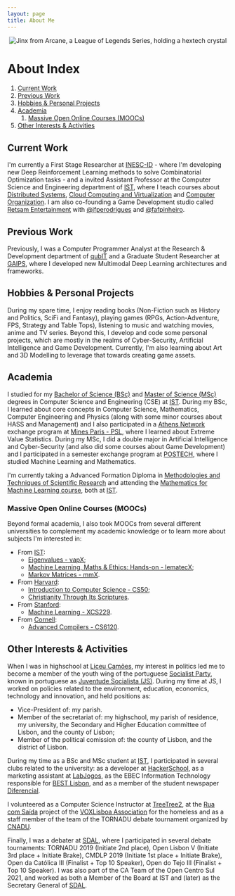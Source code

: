 ```yaml
---
layout: page
title: About Me
---
```

<p align='center'>
    <img alt="Jinx from Arcane, a League of Legends Series, holding a hextech crystal" src="http://acfpeacekeeper.github.io/github-pages/images/steamuserimages-a.akamaihd.jpeg" onerror="this.src='http://localhost:4000/images/steamuserimages-a.akamaihd.jpeg';">
</p>

# About Index
1. [Current Work](#current-work)
2. [Previous Work](#previous-work)
3. [Hobbies & Personal Projects](#hobbies--personal-projects)
4. [Academia](#academia)
    1. [Massive Open Online Courses (MOOCs)](#massive-open-online-courses-moocs)
5. [Other Interests & Activities](#other-interests--activities)

## Current Work
I'm currently a First Stage Researcher at [INESC-ID](https://www.inesc-id.pt/) - where I'm developing new Deep Reinforcement Learning methods to solve Combinatorial Optimization tasks - and a invited Assistant Professor at the Computer Science and Engineering department of [IST](https://tecnico.ulisboa.pt/en/), where I teach courses about [Distributed Systems](https://fenix.tecnico.ulisboa.pt/cursos/leic-t/disciplina-curricular/1408903891910867), [Cloud Computing and Virtualization](https://fenix.tecnico.ulisboa.pt/cursos/meic-t/disciplina-curricular/1127428915200223) and [Computer Organization](https://fenix.tecnico.ulisboa.pt/cursos/leic-t/disciplina-curricular/1971853845332781).
I am also co-founding a Game Development studio called [Retsam Entertainment](https://twitter.com/RetsamGames) with [@jfperodrigues](https://github.com/jfperodrigues) and [@fafpinheiro](https://github.com/fafpinheiro).

## Previous Work
Previously, I was a Computer Programmer Analyst at the Research & Development department of [qubIT](http://www.qub-it.com/) and a Graduate Student Researcher at [GAIPS](https://gaips.inesc-id.pt/), where I developed new Multimodal Deep Learning architectures and frameworks.

## Hobbies & Personal Projects
During my spare time, I enjoy reading books (Non-Fiction such as History and Politics, SciFi and Fantasy), playing games (RPGs, Action-Adventure, FPS, Strategy and Table Tops), listening to music and watching movies, anime and TV series.
Beyond this, I develop and code some personal projects, which are mostly in the realms of Cyber-Security, Artificial Intelligence and Game Development.
Currently, I'm also learning about Art and 3D Modelling to leverage that towards creating game assets.

## Academia
I studied for my [Bachelor of Science (BSc)](https://fenix.tecnico.ulisboa.pt/cursos/leic-t/curriculo?year=1972768673366017) and [Master of Science (MSc)](https://fenix.tecnico.ulisboa.pt/cursos/meic-t/curriculo?year=1128343743234050) degrees in Computer Science and Engineering (CSE) at [IST](https://tecnico.ulisboa.pt/en/). During my BSc, I learned about core concepts in Computer Science, Mathematics, Computer Engineering and Physics (along with some minor courses about HASS and Management) and I also participated in a [Athens Network](http://athensnetwork.eu/) exchange program at [Mines Paris - PSL](https://tecnico.ulisboa.pt/en/), where I learned about Extreme Value Statistics. During my MSc, I did a double major in Artificial Intelligence and Cyber-Security (and also did some courses about Game Development) and I participated in a semester exchange program at [POSTECH](https://international.postech.ac.kr/), where I studied Machine Learning and Mathematics.

I'm currently taking a Advanced Formation Diploma in [Methodologies and Techniques of Scientific Research](https://fenix.tecnico.ulisboa.pt/disciplinas/MTIC/2021-2022/1-semestre/programa) and attending the [Mathematics for Machine Learning course](https://fenix.tecnico.ulisboa.pt/disciplinas/MAAut3/2023-2024/2-semestre/programa), both at [IST](https://tecnico.ulisboa.pt/en/).

### Massive Open Online Courses (MOOCs)
Beyond formal academia, I also took MOOCs from several different universities to complement my academic knowledge or to learn more about subjects I'm interested in:
- From [IST](https://tecnico.ulisboa.pt/en/):
    - [Eigenvalues - vapX](https://courses.elearning.tecnico.ulisboa.pt/courses/course-v1:MOOCs+vapX+2021/about);
    - [Machine Learning, Maths & Ethics: Hands-on - lematecX](https://courses.elearning.tecnico.ulisboa.pt/courses/course-v1:MOOCs+lematecX+2021/about);
    - [Markov Matrices - mmX](https://courses.elearning.tecnico.ulisboa.pt/courses/course-v1:MOOCs+mmX+2021/about).
- From [Harvard](https://www.harvard.edu/):
    - [Introduction to Computer Science - CS50](https://pll.harvard.edu/course/cs50-introduction-computer-science);
    - [Christianity Through Its Scriptures](https://www.edx.org/learn/christianity/harvard-university-christianity-through-its-scriptures).
- From [Stanford](https://www.stanford.edu/):
    - [Machine Learning - XCS229](https://online.stanford.edu/courses/xcs229-machine-learning).
- From [Cornell](https://www.cornell.edu/):
    - [Advanced Compilers - CS6120](https://www.cs.cornell.edu/courses/cs6120/2020fa/self-guided/).

## Other Interests & Activities
When I was in highschool at [Liceu Camões](https://liceucamoes.wixsite.com/camoes), my interest in politics led me to become a member of the youth wing of the portuguese [Socialist Party](https://ps.pt/), known in portuguese as [Juventude Socialista (JS)](https://juventudesocialista.pt/). During my time at JS, I worked on policies related to the environment, education, economics, technology and innovation, and held positions as: 
- Vice-President of: my parish.
- Member of the secretariat of: my highschool, my parish of residence, my university, the Secondary and Higher Education committee of Lisbon, and the county of Lisbon;
- Member of the political comission of: the county of Lisbon, and the district of Lisbon.

During my time as a BSc and MSc student at [IST](https://tecnico.ulisboa.pt/en/), I participated in several clubs related to the university: as a developer at [HackerSchool](https://hackerschool.tecnico.ulisboa.pt/), as a marketing assistant at [LabJogos](https://labjogos.tecnico.ulisboa.pt/en), as the EBEC Information Technology responsible for [BEST Lisbon](https://best.tecnico.ulisboa.pt/), and as a member of the student newspaper [Diferencial](https://diferencial.tecnico.ulisboa.pt/).

I volunteered as a Computer Science Instructor at [TreeTree2](https://www.treetree2.org/), at the [Rua com Saída](http://voxlisboa.pt/rua-com-sa%c3%adda.html) project of the [VOXLisboa Association](http://voxlisboa.pt/index.html) for the homeless and as a staff member of the team of the TORNADU debate tournament organized by [CNADU](https://debates.pt/).

Finally, I was a debater at [SDAL](http://sdal.weebly.com/), where I participated in several debate tournaments: TORNADU 2019 (Initiate 2nd place), Open Lisbon V (Initiate 3rd place + Initiate Brake), CMDLP 2019 (Initiate 1st place + Initiate Brake), Open da Católica III (Finalist + Top 10 Speaker), Open do Tejo III (Finalist + Top 10 Speaker).
I was also part of the CA Team of the Open Centro Sul 2021, and worked as both a Member of the Board at IST and (later) as the Secretary General of [SDAL](http://sdal.weebly.com/).